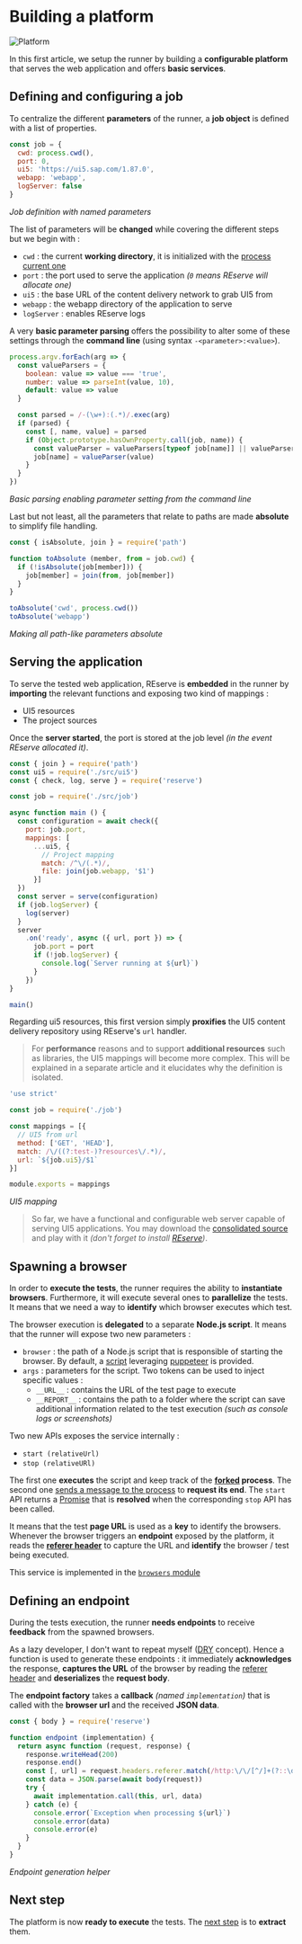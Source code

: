 # Building a platform

![Platform](platform.jpg)

In this first article, we setup the runner by building a **configurable platform** that serves the web application and offers **basic services**.

## Defining and configuring a job

To centralize the different **parameters** of the runner, a **job object** is defined with a list of properties.

```javascript
const job = {
  cwd: process.cwd(),
  port: 0,
  ui5: 'https://ui5.sap.com/1.87.0',
  webapp: 'webapp',
  logServer: false
}
```
*Job definition with named parameters*

The list of parameters will be **changed** while covering the different steps but we begin with :
* `cwd` : the current **working directory**, it is initialized with the [process current one](https://nodejs.org/api/process.html#process_process_cwd)
* `port` : the port used to serve the application *(`0` means REserve will allocate one)*
* `ui5` : the base URL of the content delivery network to grab UI5 from
* `webapp` : the webapp directory of the application to serve 
* `logServer` : enables REserve logs

A very **basic parameter parsing** offers the possibility to alter some of these settings through the **command line** (using syntax `-<parameter>:<value>`).

```javascript
process.argv.forEach(arg => {
  const valueParsers = {
    boolean: value => value === 'true',
    number: value => parseInt(value, 10),
    default: value => value
  }

  const parsed = /-(\w+):(.*)/.exec(arg)
  if (parsed) {
    const [, name, value] = parsed
    if (Object.prototype.hasOwnProperty.call(job, name)) {
      const valueParser = valueParsers[typeof job[name]] || valueParsers.default
      job[name] = valueParser(value)
    }
  }
})
```
*Basic parsing enabling parameter setting from the command line*

Last but not least, all the parameters that relate to paths are made **absolute** to simplify file handling.

```javascript
const { isAbsolute, join } = require('path')

function toAbsolute (member, from = job.cwd) {
  if (!isAbsolute(job[member])) {
    job[member] = join(from, job[member])
  }
}

toAbsolute('cwd', process.cwd())
toAbsolute('webapp')
```
*Making all path-like parameters absolute*

## Serving the application

To serve the tested web application, REserve is **embedded** in the runner by **importing** the relevant functions and exposing two kind of mappings :
* UI5 resources
* The project sources

Once the **server started**, the port is stored at the job level *(in the event REserve allocated it)*.

```javascript
const { join } = require('path')
const ui5 = require('./src/ui5')
const { check, log, serve } = require('reserve')

const job = require('./src/job')

async function main () {
  const configuration = await check({
    port: job.port,
    mappings: [
      ...ui5, {
        // Project mapping
        match: /^\/(.*)/,
        file: join(job.webapp, '$1')
      }]
  })
  const server = serve(configuration)
  if (job.logServer) {
    log(server)
  }
  server
    .on('ready', async ({ url, port }) => {
      job.port = port
      if (!job.logServer) {
        console.log(`Server running at ${url}`)
      }
    })
}

main()
```

Regarding ui5 resources, this first version simply **proxifies** the UI5 content delivery repository using REserve's `url` handler.

> For **performance** reasons and to support **additional resources** such as libraries, the UI5 mappings will become more complex. This will be explained in a separate article and it elucidates why the definition is isolated.

```javascript
'use strict'

const job = require('./job')

const mappings = [{
  // UI5 from url
  method: ['GET', 'HEAD'],
  match: /\/((?:test-)?resources\/.*)/,
  url: `${job.ui5}/$1`
}]

module.exports = mappings
```
*UI5 mapping*

> So far, we have a functional and configurable web server capable of serving UI5 applications. You may download the [consolidated source](serving.js) and play with it *(don't forget to install [REserve](https://www.npmjs.com/package/reserve))*.

## Spawning a browser

In order to **execute the tests**, the runner requires the ability to **instantiate browsers**. Furthermore, it will execute several ones to **parallelize** the tests. It means that we need a way to **identify** which browser executes which test.

The browser execution  is **delegated** to a separate **Node.js script**. It means that the runner will expose two new parameters :

* `browser` : the path of a Node.js script that is responsible of starting the browser. By default, a [script](https://github.com/ArnaudBuchholz/ui5-test-runner/blob/main/defaults/chromium.js) leveraging [puppeteer](https://developers.google.com/web/tools/puppeteer) is provided.
* `args` : parameters for the script. Two tokens can be used to inject specific values :
  - `__URL__` : contains the URL of the test page to execute
  - `__REPORT__` : contains the path to a folder where the script can save additional information related to the test execution *(such as console logs or screenshots)*

Two new APIs exposes the service internally :
* `start (relativeUrl)`
* `stop (relativeURl)`

The first one **executes** the script and keep track of the **[forked](https://nodejs.org/api/child_process.html#child_process_child_process_fork_modulepath_args_options) process**. The second one [sends a message to the process](https://nodejs.org/api/child_process.html#child_process_subprocess_send_message_sendhandle_options_callback) to **request its end**. The `start` API returns a [Promise](https://developer.mozilla.org/en-US/docs/Web/JavaScript/Reference/Global_Objects/Promise) that is **resolved** when the corresponding `stop` API has been called.

It means that the test **page URL** is used as a **key** to identify the browsers. Whenever the browser triggers an **endpoint** exposed by the platform, it reads the **[referer header](https://developer.mozilla.org/en-US/docs/Web/HTTP/Headers/Referer)** to capture the URL and **identify** the browser / test being executed.

This service is implemented in the [`browsers` module](https://github.com/ArnaudBuchholz/ui5-test-runner/blob/main/src/browsers.js)

## Defining an endpoint

During the tests execution, the runner **needs endpoints** to receive **feedback** from the spawned browsers.

As a lazy developer, I don't want to repeat myself ([DRY](https://en.wikipedia.org/wiki/Don%27t_repeat_yourself) concept). Hence a function is used to generate these endpoints : it immediately **acknowledges** the response, **captures the URL** of the browser by reading the [referer header](https://developer.mozilla.org/en-US/docs/Web/HTTP/Headers/Referer) and **deserializes** the **request body**.

The **endpoint factory** takes a **callback** *(named `implementation`)* that is called with the **browser url** and the received **JSON data**.

```javascript
const { body } = require('reserve')

function endpoint (implementation) {
  return async function (request, response) {
    response.writeHead(200)
    response.end()
    const [, url] = request.headers.referer.match(/http:\/\/[^/]+(?::\d+)?(\/.*)/)
    const data = JSON.parse(await body(request))
    try {
      await implementation.call(this, url, data)
    } catch (e) {
      console.error(`Exception when processing ${url}`)
      console.error(data)
      console.error(e)
    }
  }
}
```
*Endpoint generation helper*

## Next step

The platform is now **ready to execute** the tests. The [next step](Probing%20tests.md) is to **extract** them.